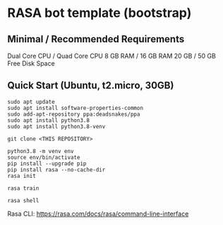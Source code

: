 # RASA bot template (bootstrap)
    
## Minimal / Recommended Requirements
Dual Core CPU / Quad Core CPU
8 GB RAM / 16 GB RAM
20 GB / 50 GB Free Disk Space
    
## Quick Start (Ubuntu, t2.micro, 30GB)
```
sudo apt update
sudo apt install software-properties-common
sudo add-apt-repository ppa:deadsnakes/ppa
sudo apt install python3.8
sudo apt install python3.8-venv

git clone <THIS REPOSITORY>

python3.8 -m venv env
source env/bin/activate
pip install --upgrade pip
pip install rasa --no-cache-dir
rasa init

rasa train

rasa shell

```

Rasa CLI:  https://rasa.com/docs/rasa/command-line-interface
